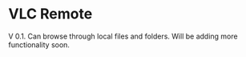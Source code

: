 VLC Remote
===

V 0.1. Can browse through local files and folders.
Will be adding more functionality soon.

